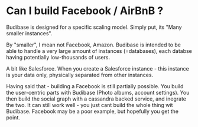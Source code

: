 # Can I build Facebook / AirBnB ?

Budibase is designed for a specific scaling model. Simply put, its "Many smaller instances".

By "smaller", I mean not Facebook, Amazon. Budibase is intended to be able to handle a very large amount of instances \(=databases\), each databse having potentially low-thousands of users.

A bit like Salesforce. When you create a Salesforce instance - this instance is your data only, physically separated from other instances.

Having said that - building a Facebook is still partially possible. You build the user-centric parts with Budibase \(Photo albums, account settings\). You then build the social graph with a cassandra backed service, and inegrate the two. It can still work well - you just cant build the whole thing wit Budibase. Facebook may be a poor example, but hopefully you get the point.

